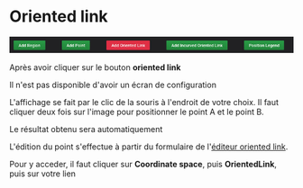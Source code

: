 # Oriented link

![menu](../../screenshots/panel/oriented-link.jpg)

Après avoir cliquer sur le bouton **oriented link**



Il n'est pas disponible d'avoir un écran de configuration

L'affichage se fait par le clic de la souris à l'endroit de votre choix. Il faut cliquer deux fois sur l'image pour positionner le point A et le point B.



Le résultat obtenu sera automatiquement

L'édition du point s'effectue à partir du formulaire de l'[éditeur oriented link](../editor/coordinates-space-link.md).

Pour y acceder, il faut cliquer sur **Coordinate space**, puis **OrientedLink**, puis sur votre lien
